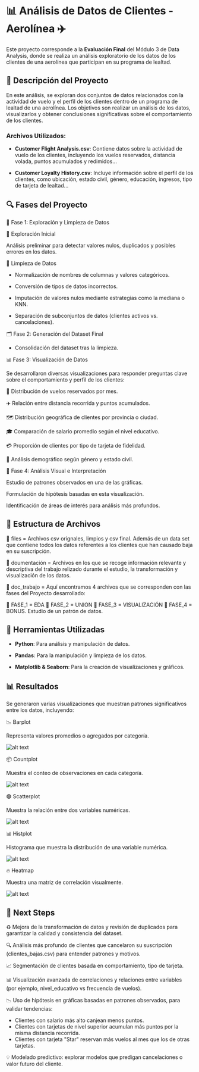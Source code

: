 
# 📊 Análisis de Datos de Clientes - Aerolínea ✈️

Este proyecto corresponde a la **Evaluación Final** del Módulo 3 de Data Analysis, donde se realiza un análisis exploratorio de los datos de los clientes de una aerolínea que participan en su programa de lealtad.


## 📝 Descripción del Proyecto

En este análisis, se exploran dos conjuntos de datos relacionados con la actividad de vuelo y el perfil de los clientes dentro de un programa de lealtad de una aerolínea. Los objetivos son realizar un análisis de los datos, visualizarlos y obtener conclusiones significativas sobre el comportamiento de los clientes.

### Archivos Utilizados:

- **Customer Flight Analysis.csv**: Contiene datos sobre la actividad de vuelo de los clientes, incluyendo los vuelos reservados, distancia volada, puntos acumulados y redimidos...

- **Customer Loyalty History.csv**: Incluye información sobre el perfil de los clientes, como ubicación, estado civil, género, educación, ingresos, tipo de tarjeta de lealtad...


## 🔍 Fases del Proyecto

🧹 Fase 1: Exploración y Limpieza de Datos


🔎 Exploración Inicial

Análisis preliminar para detectar valores nulos, duplicados y posibles errores en los datos.


🧽 Limpieza de Datos

- Normalización de nombres de columnas y valores categóricos.

- Conversión de tipos de datos incorrectos.

- Imputación de valores nulos mediante estrategias como la mediana o KNN.

- Separación de subconjuntos de datos (clientes activos vs. cancelaciones).


🗂️ Fase 2: Generación del Dataset Final

- Consolidación del dataset tras la limpieza.


📊 Fase 3: Visualización de Datos


Se desarrollaron diversas visualizaciones para responder preguntas clave sobre el comportamiento y perfil de los clientes:


📅 Distribución de vuelos reservados por mes.

✈️ Relación entre distancia recorrida y puntos acumulados.

🗺️ Distribución geográfica de clientes por provincia o ciudad.

🎓 Comparación de salario promedio según el nivel educativo.

💳 Proporción de clientes por tipo de tarjeta de fidelidad.

👥 Análisis demográfico según género y estado civil.


📌 Fase 4: Análisis Visual e Interpretación


Estudio de patrones observados en una de las gráficas.

Formulación de hipótesis basadas en esta visualización.

Identificación de áreas de interés para análisis más profundos.


## 📁 Estructura de Archivos

📁 files = Archivos csv orignales, limpios y csv final. 
Además de un data set que contiene todos los datos referentes a los clientes que han causado baja en su suscripción.

📁 doumentación = Archivos en los que se recoge información relevante y descriptiva del trabajo relizado durante el estudio, la transformación y visualización de los datos.

📁 doc_trabajo = Aquí encontramos 4 archivos que se corresponden con las fases del Proyecto desarrollado:

🔎 FASE_1 = EDA
🔎 FASE_2 = UNION
🔎 FASE_3 = VISUALIZACIÓN
🔎 FASE_4 = BONUS. Estudio de un patrón de datos.


## 🔧 Herramientas Utilizadas

- **Python**: Para análisis y manipulación de datos.

- **Pandas**: Para la manipulación y limpieza de los datos.

- **Matplotlib & Seaborn**: Para la creación de visualizaciones y gráficos.


## 📊 Resultados

Se generaron varias visualizaciones que muestran patrones significativos entre los datos, incluyendo:

📉 Barplot

Representa valores promedios o agregados por categoría.

![alt text](image-1.png)

📦 Countplot

Muestra el conteo de observaciones en cada categoría.

![alt text](image-3.png)

🟢 Scatterplot

Muestra la relación entre dos variables numéricas.

![alt text](image-2.png)

📊 Histplot

Histograma que muestra la distribución de una variable numérica.

![alt text](image-5.png)

🔥 Heatmap

Muestra una matriz de correlación visualmente.

![alt text](image-4.png)


## 🚀 Next Steps


♻️ Mejora de la transformación de datos y revisión de duplicados para garantizar la calidad y consistencia del dataset.

🔍 Análisis más profundo de clientes que cancelaron su suscripción (clientes_bajas.csv) para entender patrones y motivos.

📈 Segmentación de clientes basada en comportamiento, tipo de tarjeta.

📊 Visualización avanzada de correlaciones y relaciones entre variables (por ejemplo, nivel_educativo vs frecuencia de vuelos).

📉 Uso de hipótesis en gráficas basadas en patrones observados, para validar tendencias:

- Clientes con salario más alto canjean menos puntos.
- Clientes con tarjetas de nivel superior acumulan más puntos por la misma distancia recorrida.
- Clientes con tarjeta "Star" reservan más vuelos al mes que los de otras tarjetas.

💡 Modelado predictivo: explorar modelos que predigan cancelaciones o valor futuro del cliente.
